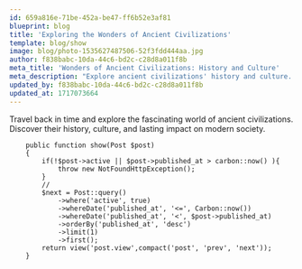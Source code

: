```yaml
---
id: 659a816e-71be-452a-be47-ff6b52e3af81
blueprint: blog
title: 'Exploring the Wonders of Ancient Civilizations'
template: blog/show
image: blog/photo-1535627487506-52f3fdd444aa.jpg
author: f838babc-10da-44c6-bd2c-c28d8a011f8b
meta_title: 'Wonders of Ancient Civilizations: History and Culture'
meta_description: "Explore ancient civilizations' history and culture. Discover their fascinating stories and lasting impact on modern society."
updated_by: f838babc-10da-44c6-bd2c-c28d8a011f8b
updated_at: 1717073664
---
```

Travel back in time and explore the fascinating world of ancient civilizations. Discover their history, culture, and lasting impact on modern society.


```
    public function show(Post $post)
    {
        if(!$post->active || $post->published_at > carbon::now() ){
            throw new NotFoundHttpException();
        }
        //
        $next = Post::query()
            ->where('active', true)
            ->whereDate('published_at', '<=', Carbon::now())
            ->whereDate('published_at', '<', $post->published_at)
            ->orderBy('published_at', 'desc')
            ->limit(1)
            ->first();
        return view('post.view',compact('post', 'prev', 'next'));
    }
```